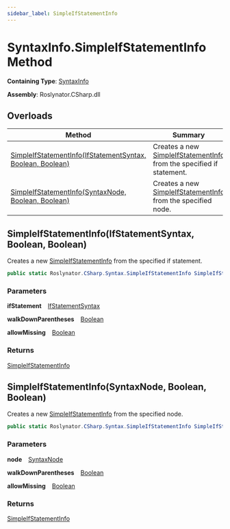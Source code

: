 ```yaml
---
sidebar_label: SimpleIfStatementInfo
---
```


# SyntaxInfo\.SimpleIfStatementInfo Method

**Containing Type**: [SyntaxInfo](../index.md)

**Assembly**: Roslynator\.CSharp\.dll

## Overloads

| Method | Summary |
| ------ | ------- |
| [SimpleIfStatementInfo(IfStatementSyntax, Boolean, Boolean)](#2944896454) | Creates a new [SimpleIfStatementInfo](../../Syntax/SimpleIfStatementInfo/index.md) from the specified if statement\. |
| [SimpleIfStatementInfo(SyntaxNode, Boolean, Boolean)](#2920991926) | Creates a new [SimpleIfStatementInfo](../../Syntax/SimpleIfStatementInfo/index.md) from the specified node\. |

<a id="2944896454"></a>

## SimpleIfStatementInfo\(IfStatementSyntax, Boolean, Boolean\) 

  
Creates a new [SimpleIfStatementInfo](../../Syntax/SimpleIfStatementInfo/index.md) from the specified if statement\.

```csharp
public static Roslynator.CSharp.Syntax.SimpleIfStatementInfo SimpleIfStatementInfo(Microsoft.CodeAnalysis.CSharp.Syntax.IfStatementSyntax ifStatement, bool walkDownParentheses = true, bool allowMissing = false)
```

### Parameters

**ifStatement** &ensp; [IfStatementSyntax](https://docs.microsoft.com/en-us/dotnet/api/microsoft.codeanalysis.csharp.syntax.ifstatementsyntax)

**walkDownParentheses** &ensp; [Boolean](https://docs.microsoft.com/en-us/dotnet/api/system.boolean)

**allowMissing** &ensp; [Boolean](https://docs.microsoft.com/en-us/dotnet/api/system.boolean)

### Returns

[SimpleIfStatementInfo](../../Syntax/SimpleIfStatementInfo/index.md)

<a id="2920991926"></a>

## SimpleIfStatementInfo\(SyntaxNode, Boolean, Boolean\) 

  
Creates a new [SimpleIfStatementInfo](../../Syntax/SimpleIfStatementInfo/index.md) from the specified node\.

```csharp
public static Roslynator.CSharp.Syntax.SimpleIfStatementInfo SimpleIfStatementInfo(Microsoft.CodeAnalysis.SyntaxNode node, bool walkDownParentheses = true, bool allowMissing = false)
```

### Parameters

**node** &ensp; [SyntaxNode](https://docs.microsoft.com/en-us/dotnet/api/microsoft.codeanalysis.syntaxnode)

**walkDownParentheses** &ensp; [Boolean](https://docs.microsoft.com/en-us/dotnet/api/system.boolean)

**allowMissing** &ensp; [Boolean](https://docs.microsoft.com/en-us/dotnet/api/system.boolean)

### Returns

[SimpleIfStatementInfo](../../Syntax/SimpleIfStatementInfo/index.md)

